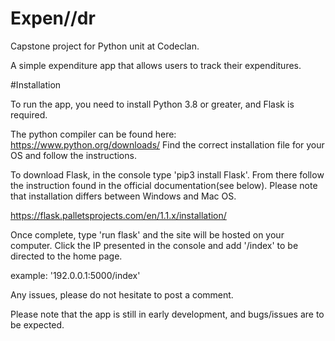 # Expen//dr

Capstone project for Python unit at Codeclan.

A simple expenditure app that allows users to track their expenditures. 

#Installation

To run the app, you need to install Python 3.8 or greater, and Flask is required. 

The python compiler can be found here: https://www.python.org/downloads/
Find the correct installation file for your OS and follow the instructions.

To download Flask, in the console type 'pip3 install Flask'. From there follow the instruction found in the official documentation(see below). 
Please note that installation differs between Windows and Mac OS. 

https://flask.palletsprojects.com/en/1.1.x/installation/

Once complete, type 'run flask' and the site will be hosted on your computer. Click the IP presented in the console and add '/index' to be directed to the home page.

example: '192.0.0.1:5000/index'

Any issues, please do not hesitate to post a comment.

Please note that the app is still in early development, and bugs/issues are to be expected.

